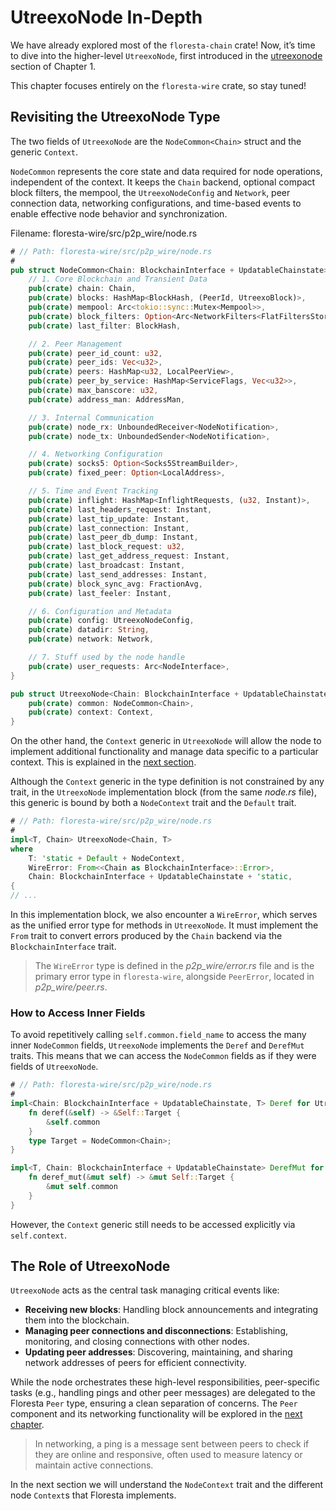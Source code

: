 # UtreexoNode In-Depth

We have already explored most of the `floresta-chain` crate! Now, it’s time to dive into the higher-level `UtreexoNode`, first introduced in the [utreexonode](ch01-01-utreexonode.md) section of Chapter 1.

This chapter focuses entirely on the `floresta-wire` crate, so stay tuned!

## Revisiting the UtreexoNode Type

The two fields of `UtreexoNode` are the `NodeCommon<Chain>` struct and the generic `Context`.

`NodeCommon` represents the core state and data required for node operations, independent of the context. It keeps the `Chain` backend, optional compact block filters, the mempool, the `UtreexoNodeConfig` and `Network`, peer connection data, networking configurations, and time-based events to enable effective node behavior and synchronization.

Filename: floresta-wire/src/p2p_wire/node.rs

```rust
# // Path: floresta-wire/src/p2p_wire/node.rs
#
pub struct NodeCommon<Chain: BlockchainInterface + UpdatableChainstate> {
    // 1. Core Blockchain and Transient Data
    pub(crate) chain: Chain,
    pub(crate) blocks: HashMap<BlockHash, (PeerId, UtreexoBlock)>,
    pub(crate) mempool: Arc<tokio::sync::Mutex<Mempool>>,
    pub(crate) block_filters: Option<Arc<NetworkFilters<FlatFiltersStore>>>,
    pub(crate) last_filter: BlockHash,

    // 2. Peer Management
    pub(crate) peer_id_count: u32,
    pub(crate) peer_ids: Vec<u32>,
    pub(crate) peers: HashMap<u32, LocalPeerView>,
    pub(crate) peer_by_service: HashMap<ServiceFlags, Vec<u32>>,
    pub(crate) max_banscore: u32,
    pub(crate) address_man: AddressMan,

    // 3. Internal Communication
    pub(crate) node_rx: UnboundedReceiver<NodeNotification>,
    pub(crate) node_tx: UnboundedSender<NodeNotification>,

    // 4. Networking Configuration
    pub(crate) socks5: Option<Socks5StreamBuilder>,
    pub(crate) fixed_peer: Option<LocalAddress>,

    // 5. Time and Event Tracking
    pub(crate) inflight: HashMap<InflightRequests, (u32, Instant)>,
    pub(crate) last_headers_request: Instant,
    pub(crate) last_tip_update: Instant,
    pub(crate) last_connection: Instant,
    pub(crate) last_peer_db_dump: Instant,
    pub(crate) last_block_request: u32,
    pub(crate) last_get_address_request: Instant,
    pub(crate) last_broadcast: Instant,
    pub(crate) last_send_addresses: Instant,
    pub(crate) block_sync_avg: FractionAvg,
    pub(crate) last_feeler: Instant,

    // 6. Configuration and Metadata
    pub(crate) config: UtreexoNodeConfig,
    pub(crate) datadir: String,
    pub(crate) network: Network,

    // 7. Stuff used by the node handle
    pub(crate) user_requests: Arc<NodeInterface>,
}

pub struct UtreexoNode<Chain: BlockchainInterface + UpdatableChainstate, Context> {
    pub(crate) common: NodeCommon<Chain>,
    pub(crate) context: Context,
}
```

On the other hand, the `Context` generic in `UtreexoNode` will allow the node to implement additional functionality and manage data specific to a particular context. This is explained in the [next section](ch06-01-node-contexts.md).

Although the `Context` generic in the type definition is not constrained by any trait, in the `UtreexoNode` implementation block (from the same _node.rs_ file), this generic is bound by both a `NodeContext` trait and the `Default` trait.

```rust
# // Path: floresta-wire/src/p2p_wire/node.rs
#
impl<T, Chain> UtreexoNode<Chain, T>
where
    T: 'static + Default + NodeContext,
    WireError: From<<Chain as BlockchainInterface>::Error>,
    Chain: BlockchainInterface + UpdatableChainstate + 'static,
{
// ...
```

In this implementation block, we also encounter a `WireError`, which serves as the unified error type for methods in `UtreexoNode`. It must implement the `From` trait to convert errors produced by the `Chain` backend via the `BlockchainInterface` trait.

> The `WireError` type is defined in the _p2p_wire/error.rs_ file and is the primary error type in `floresta-wire`, alongside `PeerError`, located in _p2p_wire/peer.rs_.

### How to Access Inner Fields

To avoid repetitively calling `self.common.field_name` to access the many inner `NodeCommon` fields, `UtreexoNode` implements the `Deref` and `DerefMut` traits. This means that we can access the `NodeCommon` fields as if they were fields of `UtreexoNode`.

```rust
# // Path: floresta-wire/src/p2p_wire/node.rs
#
impl<Chain: BlockchainInterface + UpdatableChainstate, T> Deref for UtreexoNode<Chain, T> {
    fn deref(&self) -> &Self::Target {
        &self.common
    }
    type Target = NodeCommon<Chain>;
}

impl<T, Chain: BlockchainInterface + UpdatableChainstate> DerefMut for UtreexoNode<Chain, T> {
    fn deref_mut(&mut self) -> &mut Self::Target {
        &mut self.common
    }
}
```

However, the `Context` generic still needs to be accessed explicitly via `self.context`.

## The Role of UtreexoNode

`UtreexoNode` acts as the central task managing critical events like:

- **Receiving new blocks**: Handling block announcements and integrating them into the blockchain.
- **Managing peer connections and disconnections**: Establishing, monitoring, and closing connections with other nodes.
- **Updating peer addresses**: Discovering, maintaining, and sharing network addresses of peers for efficient connectivity.

While the node orchestrates these high-level responsibilities, peer-specific tasks (e.g., handling pings and other peer messages) are delegated to the Floresta `Peer` type, ensuring a clean separation of concerns. The `Peer` component and its networking functionality will be explored in the [next chapter](ch07-00-peer-to-peer-networking.md).

> In networking, a ping is a message sent between peers to check if they are online and responsive, often used to measure latency or maintain active connections.

In the next section we will understand the `NodeContext` trait and the different node `Context`s that Floresta implements.
